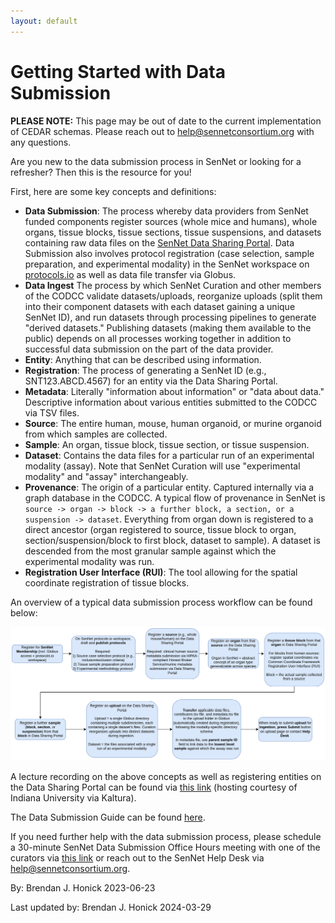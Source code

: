 ```yaml
---
layout: default
---
```


# Getting Started with Data Submission

**PLEASE NOTE:** This page may be out of date to the current implementation of CEDAR schemas. Please reach out to [help@sennetconsortium.org](mailto:help@sennetconsortium.org) with any questions.

Are you new to the data submission process in SenNet or looking for a refresher? Then this is the resource for you!

First, here are some key concepts and definitions:
- **Data Submission**: The process whereby data providers from SenNet funded components register sources (whole mice and humans), whole organs, tissue blocks, tissue sections, tissue suspensions, and datasets containing raw data files on the [SenNet Data Sharing Portal](https://data.sennetconsortium.org/search?size=n_10000_n&sort%5B0%5D%5Bfield%5D=last_modified_timestamp&sort%5B0%5D%5Bdirection%5D=desc). Data Submission also involves protocol registration (case selection, sample preparation, and experimental modality) in the SenNet workspace on [protocols.io](protocols.io) as well as data file transfer via Globus.
- **Data Ingest** The process by which SenNet Curation and other members of the CODCC validate datasets/uploads, reorganize uploads (split them into their component datasets with each dataset gaining a unique SenNet ID), and run datasets through processing pipelines to generate "derived datasets." Publishing datasets (making them available to the public) depends on all processes working together in addition to successful data submission on the part of the data provider.
- **Entity**: Anything that can be described using information.
- **Registration**: The process of generating a SenNet ID (e.g., SNT123.ABCD.4567) for an entity via the Data Sharing Portal.
- **Metadata**: Literally "information about information" or "data about data." Descriptive information about various entities submitted to the CODCC via TSV files.
- **Source**: The entire human, mouse, human organoid, or murine organoid from which samples are collected.
- **Sample**: An organ, tissue block, tissue section, or tissue suspension.
- **Dataset**: Contains the data files for a particular run of an experimental modality (assay). Note that SenNet Curation will use "experimental modality" and "assay" interchangeably.
- **Provenance**: The origin of a particular entity. Captured internally via a graph database in the CODCC. A typical flow of provenance in SenNet is `source -> organ -> block -> a further block, a section, or a suspension -> dataset`. Everything from organ down is registered to a direct ancestor (organ registered to source, tissue block to organ, section/suspension/block to first block, dataset to sample). A dataset is descended from the most granular sample against which the experimental modality was run.
- **Registration User Interface (RUI)**: The tool allowing for the spatial coordinate registration of tissue blocks.

An overview of a typical data submission process workflow can be found below:

![SenNet Data Submission Overview Registration drawio](/docs/libraries/ingest-validation-tools/upload-guidelines/20240327-data-submission-overview.png)

A lecture recording on the above concepts as well as registering entities on the Data Sharing Portal can be found via [this link](https://iu.mediaspace.kaltura.com/media/t/1_9acekkx1) (hosting courtesy of Indiana University via Kaltura).

The Data Submission Guide can be found [here](/data-submission).

If you need further help with the data submission process, please schedule a 30-minute SenNet Data Submission Office Hours meeting with one of the curators via [this link](https://calendly.com/bhonick-psc/30min?) or reach out to the SenNet Help Desk via [help@sennetconsortium.org](mailto:help@sennetconsortium.org).


By: Brendan J. Honick 2023-06-23

Last updated by: Brendan J. Honick 2024-03-29

